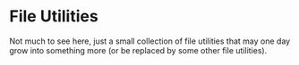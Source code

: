 File Utilities
==============

Not much to see here, just a small collection of file utilities that may one day grow into something more (or be replaced by some other file utilities).

